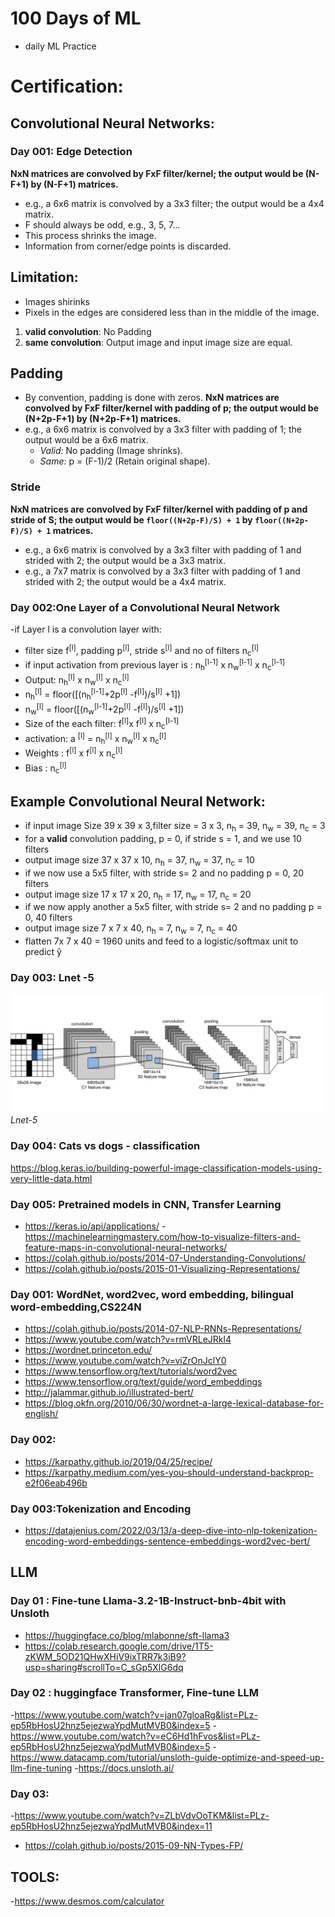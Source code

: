 # 100 Days of ML
- daily ML Practice

# Certification:

## Convolutional Neural Networks:

### Day 001: Edge Detection
**NxN matrices are convolved by FxF filter/kernel; the output would be (N-F+1) by (N-F+1) matrices.**
- e.g., a 6x6 matrix is convolved by a 3x3 filter; the output would be a 4x4 matrix.
- F should always be odd, e.g., 3, 5, 7...
- This process shrinks the image.
- Information from corner/edge points is discarded.

## Limitation:
- Images shirinks
- Pixels in the edges are considered less than in the middle of the image.

1. **valid convolution**: No Padding
2. **same convolution**: Output image and input image size are equal.
## Padding
- By convention, padding is done with zeros.
**NxN matrices are convolved by FxF filter/kernel with padding of p; the output would be (N+2p-F+1) by (N+2p-F+1) matrices.**
- e.g., a 6x6 matrix is convolved by a 3x3 filter with padding of 1; the output would be a 6x6 matrix.
  - *Valid:* No padding (Image shrinks).
  - *Same:* p = (F-1)/2 (Retain original shape).

### Stride
**NxN matrices are convolved by FxF filter/kernel with padding of p and stride of S; the output would be `floor((N+2p-F)/S) + 1` by `floor((N+2p-F)/S) + 1` matrices.**
- e.g., a 6x6 matrix is convolved by a 3x3 filter with padding of 1 and strided with 2; the output would be a 3x3 matrix.
- e.g., a 7x7 matrix is convolved by a 3x3 filter with padding of 1 and strided with 2; the output would be a 4x4 matrix.
  
### Day 002:One Layer of a Convolutional Neural Network

-if Layer l is a convolution layer with:
  - filter size f<sup>[l]</sup>, padding p<sup>[l]</sup>, stride s<sup>[l]</sup> and no of filters n<sub>c</sub><sup>[l]</sup>
  - if input activation from previous layer is : n<sub>h</sub><sup>[l-1]</sup> x n<sub>w</sub><sup>[l-1]</sup> x n<sub>c</sub><sup>[l-1]</sup>
  - Output: n<sub>h</sub><sup>[l]</sup> x n<sub>w</sub><sup>[l]</sup> x n<sub>c</sub><sup>[l]</sup>
  - n<sub>h</sub><sup>[l]</sup> = floor([(n<sub>h</sub><sup>[l-1]</sup>+2p<sup>[l]</sup> -f<sup>[l]</sup>)/s<sup>[l]</sup> +1])
  - n<sub>w</sub><sup>[l]</sup> = floor([(n<sub>w</sub><sup>[l-1]</sup>+2p<sup>[l]</sup> -f<sup>[l]</sup>)/s<sup>[l]</sup> +1])
  - Size of the each filter: f<sup>[l]</sup>x f<sup>[l]</sup> x n<sub>c</sub><sup>[l-1]</sup>
  - activation: a <sup>[l]</sup> =  n<sub>h</sub><sup>[l]</sup> x n<sub>w</sub><sup>[l]</sup> x n<sub>c</sub><sup>[l]</sup>
  - Weights : f<sup>[l]</sup> x f<sup>[l]</sup>  x n<sub>c</sub><sup>[l]</sup>
  - Bias : n<sub>c</sub><sup>[l]</sup>
  

## Example Convolutional Neural Network:
- if input image Size 39 x 39 x 3,filter size = 3 x 3, n<sub>h</sub> = 39, n<sub>w</sub> = 39, n<sub>c</sub> = 3
- for a **valid** convolution padding, p = 0, if stride s = 1, and we use 10 filters
- output image size 37 x 37 x 10,  n<sub>h</sub> = 37, n<sub>w</sub> = 37, n<sub>c</sub> = 10
- if we now use a 5x5 filter, with stride s= 2 and no padding p = 0, 20 filters
- output image size 17 x 17 x 20,  n<sub>h</sub> = 17, n<sub>w</sub> = 17, n<sub>c</sub> = 20
- if we now apply another a 5x5 filter, with stride s= 2 and no padding p = 0, 40 filters
- output image size 7 x 7 x 40,  n<sub>h</sub> = 7, n<sub>w</sub> = 7, n<sub>c</sub> = 40
-  flatten 7x 7 x 40 = 1960 units and feed to a logistic/softmax unit to predict ŷ


### Day 003: Lnet -5

<p>
    <img src="./lenet.svg" alt="Lnet-5">
    <em>Lnet-5</em>
</p>


### Day 004: Cats vs dogs - classification
https://blog.keras.io/building-powerful-image-classification-models-using-very-little-data.html

### Day 005: Pretrained models in CNN, Transfer Learning
- https://keras.io/api/applications/
-https://machinelearningmastery.com/how-to-visualize-filters-and-feature-maps-in-convolutional-neural-networks/
- https://colah.github.io/posts/2014-07-Understanding-Convolutions/
- https://colah.github.io/posts/2015-01-Visualizing-Representations/

### Day 001: WordNet, word2vec, word embedding, bilingual word-embedding,CS224N
- https://colah.github.io/posts/2014-07-NLP-RNNs-Representations/
- https://www.youtube.com/watch?v=rmVRLeJRkl4
- https://wordnet.princeton.edu/
- https://www.youtube.com/watch?v=viZrOnJclY0
- https://www.tensorflow.org/text/tutorials/word2vec
- https://www.tensorflow.org/text/guide/word_embeddings
- http://jalammar.github.io/illustrated-bert/
- https://blog.okfn.org/2010/06/30/wordnet-a-large-lexical-database-for-english/

### Day 002:
- https://karpathy.github.io/2019/04/25/recipe/
- https://karpathy.medium.com/yes-you-should-understand-backprop-e2f06eab496b

### Day 003:Tokenization and Encoding
- https://datajenius.com/2022/03/13/a-deep-dive-into-nlp-tokenization-encoding-word-embeddings-sentence-embeddings-word2vec-bert/

## LLM

### Day 01 : Fine-tune Llama-3.2-1B-Instruct-bnb-4bit  with Unsloth
- https://huggingface.co/blog/mlabonne/sft-llama3
- https://colab.research.google.com/drive/1T5-zKWM_5OD21QHwXHiV9ixTRR7k3iB9?usp=sharing#scrollTo=C_sGp5XlG6dq


### Day 02 : huggingface Transformer, Fine-tune LLM
-https://www.youtube.com/watch?v=jan07gloaRg&list=PLz-ep5RbHosU2hnz5ejezwaYpdMutMVB0&index=5
-https://www.youtube.com/watch?v=eC6Hd1hFvos&list=PLz-ep5RbHosU2hnz5ejezwaYpdMutMVB0&index=5
-https://www.datacamp.com/tutorial/unsloth-guide-optimize-and-speed-up-llm-fine-tuning
-https://docs.unsloth.ai/

### Day 03:
-https://www.youtube.com/watch?v=ZLbVdvOoTKM&list=PLz-ep5RbHosU2hnz5ejezwaYpdMutMVB0&index=11
- https://colah.github.io/posts/2015-09-NN-Types-FP/


## TOOLS:
-https://www.desmos.com/calculator
